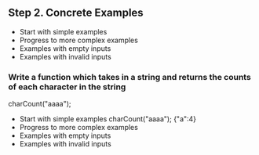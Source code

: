 ## Step 2. Concrete Examples

- Start with simple examples
- Progress to more complex examples
- Examples with empty inputs
- Examples with invalid inputs

### Write a function which takes in a string and returns the counts of each character in the string

charCount("aaaa");

- Start with simple examples
charCount("aaaa"); {"a":4}
- Progress to more complex examples
- Examples with empty inputs
- Examples with invalid inputs
